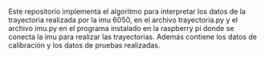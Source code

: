 Este repositorio implementa el algoritmo para interpretar los datos de la trayectoria realizada por la imu 6050, en el archivo trayectoria.py y el archivo imu.py en el programa instalado en la raspberry pi donde se conecta la imu para realizar las trayectorias.
Además contiene los datos de calibración y los datos de pruebas realizadas.
